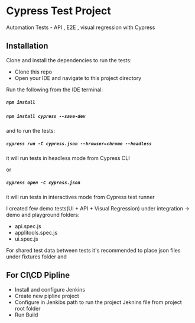 # Cypress Test Project

Automation Tests  - API , E2E , visual regression with Cypress

## Installation
Clone and install the dependencies to run the tests:

- Clone this repo
- Open your IDE and navigate to this project directory

Run the following from the IDE terminal:

##### `npm install`
##### `npm install cypress --save-dev`

and to run the tests:

##### `cypress run -C cypress.json --browser=chrome --headless`
it will run tests in headless mode from Cypress CLI

or
##### `cypress open -C cypress.json` 
it will run tests in interactives mode from Cypress test runner 

I created few demo tests(UI + API + Visual Regression) under integration -> demo and playground folders:
- api.spec.js
- applitools.spec.js
- ui.spec.js

For shared test data between tests it's recommended to place json files under fixtures folder and

## For CI\CD Pipline

- Install and configure Jenkins
- Create new pipline project
- Configure in Jenkibs path to run the project Jeknins file from project root folder
- Run Build
